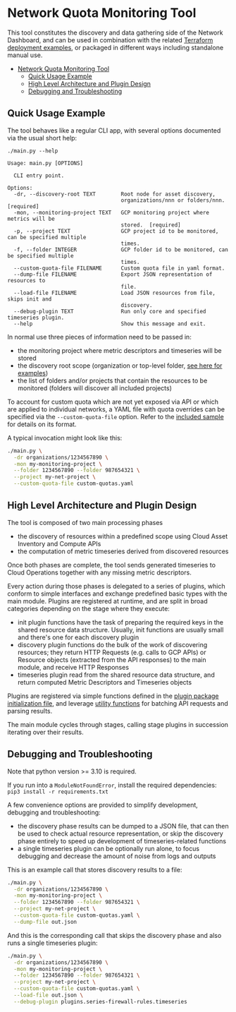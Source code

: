 # Network Quota Monitoring Tool

This tool constitutes the discovery and data gathering side of the Network Dashboard, and can be used in combination with the related [Terraform deployment examples](../), or packaged in different ways including standalone manual use.

- [Network Quota Monitoring Tool](#network-dashboard-discovery-tool)
  - [Quick Usage Example](#quick-usage-example)
  - [High Level Architecture and Plugin Design](#high-level-architecture-and-plugin-design)
  - [Debugging and Troubleshooting](#debugging-and-troubleshooting)

## Quick Usage Example

The tool behaves like a regular CLI app, with several options documented via the usual short help:

```text
./main.py --help

Usage: main.py [OPTIONS]

  CLI entry point.

Options:
  -dr, --discovery-root TEXT        Root node for asset discovery,
                                    organizations/nnn or folders/nnn.  [required]
  -mon, --monitoring-project TEXT   GCP monitoring project where metrics will be
                                    stored.  [required]
  -p, --project TEXT                GCP project id to be monitored, can be specified multiple
                                    times.
  -f, --folder INTEGER              GCP folder id to be monitored, can be specified multiple
                                    times.
  --custom-quota-file FILENAME      Custom quota file in yaml format.
  --dump-file FILENAME              Export JSON representation of resources to
                                    file.
  --load-file FILENAME              Load JSON resources from file, skips init and
                                    discovery.
  --debug-plugin TEXT               Run only core and specified timeseries plugin.
  --help                            Show this message and exit.
```

In normal use three pieces of information need to be passed in:

- the monitoring project where metric descriptors and timeseries will be stored
- the discovery root scope (organization or top-level folder, [see here for examples](../deploy-cloud-function/README.md#discovery-configuration))
- the list of folders and/or projects that contain the resources to be monitored (folders will discover all included projects)

To account for custom quota which are not yet exposed via API or which are applied to individual networks, a YAML file with quota overrides can be specified via the `--custom-quota-file` option. Refer to the [included sample](./custom-quotas.sample) for details on its format.

A typical invocation might look like this:

```bash
./main.py \
  -dr organizations/1234567890 \
  -mon my-monitoring-project \
  --folder 1234567890 --folder 987654321 \
  --project my-net-project \
  --custom-quota-file custom-quotas.yaml
```

## High Level Architecture and Plugin Design

The tool is composed of two main processing phases

- the discovery of resources within a predefined scope using Cloud Asset Inventory and Compute APIs
- the computation of metric timeseries derived from discovered resources

Once both phases are complete, the tool sends generated timeseries to Cloud Operations together with any missing metric descriptors.

Every action during those phases is delegated to a series of plugins, which conform to simple interfaces and exchange predefined basic types with the main module. Plugins are registered at runtime, and are split in broad categories depending on the stage where they execute:

- init plugin functions have the task of preparing the required keys in the shared resource data structure. Usually, init functions are usually small and there's one for each discovery plugin
- discovery plugin functions do the bulk of the work of discovering resources; they return HTTP Requests (e.g. calls to GCP APIs) or Resource objects (extracted from the API responses) to the main module, and receive HTTP Responses
- timeseries plugin read from the shared resource data structure, and return computed Metric Descriptors and Timeseries objects

Plugins are registered via simple functions defined in the [plugin package initialization file](./plugins/__init__.py), and leverage [utility functions](./plugins/utils.py) for batching API requests and parsing results.

The main module cycles through stages, calling stage plugins in succession iterating over their results.

## Debugging and Troubleshooting

Note that python version >= 3.10 is required.

If you run into a `ModuleNotFoundError`, install the required dependencies:
`pip3 install -r requirements.txt`

A few convenience options are provided to simplify development, debugging and troubleshooting:

- the discovery phase results can be dumped to a JSON file, that can then be used to check actual resource representation, or skip the discovery phase entirely to speed up development of timeseries-related functions
- a single timeseries plugin can be optionally run alone, to focus debugging and decrease the amount of noise from logs and outputs

This is an example call that stores discovery results to a file:

```bash
./main.py \
  -dr organizations/1234567890 \
  -mon my-monitoring-project \
  --folder 1234567890 --folder 987654321 \
  --project my-net-project \
  --custom-quota-file custom-quotas.yaml \
  --dump-file out.json
```

And this is the corresponding call that skips the discovery phase and also runs a single timeseries plugin:

```bash
./main.py \
  -dr organizations/1234567890 \
  -mon my-monitoring-project \
  --folder 1234567890 --folder 987654321 \
  --project my-net-project \
  --custom-quota-file custom-quotas.yaml \
  --load-file out.json \
  --debug-plugin plugins.series-firewall-rules.timeseries
```
